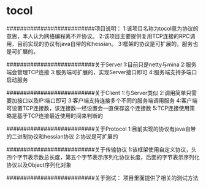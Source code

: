 # tocol
##########################项目说明：
1:该项目名称为tocol意为协议的意思，本人认为网络编程离不开协议。
2:该项目主要提供复用TCP连接的RPC调用，目前实现的协议有java自带的和hessian。
3:框架的协议是可扩展的，服务也是可扩展的。

##########################关于Server
1:目前只是netty与mina
2:服务端会管理TCP连接
3:服务端可扩展的，实现Server接口即可
4:服务端支持多端口启动服务

##########################关于Client
1:与Server类似
2:调用简单只需要加接口以及IP:端口即可
3:客户端支持连接多个不同的服务端调用服务
4:客户端可设置TCP连接数，该连接数一经设置会一直保存这个连接数
5:TCP连接使用策略是基于TCP连接最近使用时间来判断的

##########################关于Protocol
1:目前实现的协议有java自带的二进制协议和hessian协议
2:协议是可扩展的

##########################关于传输协议
1:该框架使用自定义协议，头四个字节表示数总长度，第五个字节表示序列化协议长度，后面的字节表示序列化协议以及Object序列化对象

##########################关于测试：
项目里面提供了相关的测试方法


